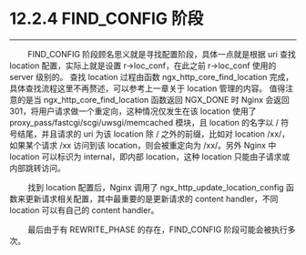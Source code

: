 # 12.2.4 FIND_CONFIG 阶段
***

&emsp;&emsp;
FIND\_CONFIG 阶段顾名思义就是寻找配置阶段，具体一点就是根据 uri 查找 location 配置，实际上就是设置 r->loc\_conf，在此之前 r->loc\_conf 使用的 server 级别的。
查找 location 过程由函数 ngx\_http\_core\_find\_location 完成，具体查找流程这里不再赘述，可以参考上一章关于 location 管理的内容。
值得注意的是当 ngx\_http\_core\_find\_location 函数返回 NGX\_DONE 时 Nginx 会返回 301，将用户请求做一个重定向，这种情况仅发生在该 location 使用了 proxy\_pass/fastcgi/scgi/uwsgi/memcached 模块，且 location 的名字以 / 符号结尾，并且请求的 uri 为该 location 除 / 之外的前缀，比如对 location /xx/，如果某个请求 /xx 访问到该 location，则会被重定向为 /xx/。另外 Nginx 中 location 可以标识为 internal，即内部 location，这种 location 只能由子请求或内部跳转访问。

&emsp;&emsp;
找到 location 配置后，Nginx 调用了 ngx\_http\_update\_location\_config 函数来更新请求相关配置，其中最重要的是更新请求的 content handler，不同 location 可以有自己的 content handler。

&emsp;&emsp;
最后由于有 REWRITE\_PHASE 的存在，FIND\_CONFIG 阶段可能会被执行多次。